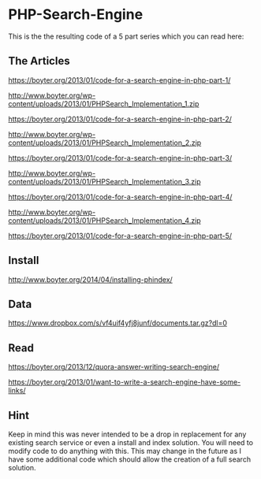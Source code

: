 PHP-Search-Engine
=================

This is the the resulting code of a 5 part series which you can read here:


The Articles
------------

https://boyter.org/2013/01/code-for-a-search-engine-in-php-part-1/

http://www.boyter.org/wp-content/uploads/2013/01/PHPSearch_Implementation_1.zip

https://boyter.org/2013/01/code-for-a-search-engine-in-php-part-2/

http://www.boyter.org/wp-content/uploads/2013/01/PHPSearch_Implementation_2.zip

https://boyter.org/2013/01/code-for-a-search-engine-in-php-part-3/

http://www.boyter.org/wp-content/uploads/2013/01/PHPSearch_Implementation_3.zip

https://boyter.org/2013/01/code-for-a-search-engine-in-php-part-4/

http://www.boyter.org/wp-content/uploads/2013/01/PHPSearch_Implementation_4.zip

https://boyter.org/2013/01/code-for-a-search-engine-in-php-part-5/


Install
-------

http://www.boyter.org/2014/04/installing-phindex/


Data
----

https://www.dropbox.com/s/vf4uif4yfj8junf/documents.tar.gz?dl=0



Read
----

https://boyter.org/2013/12/quora-answer-writing-search-engine/

https://boyter.org/2013/01/want-to-write-a-search-engine-have-some-links/


Hint
----

Keep in mind this was never intended to be a drop in replacement for any existing search service or even a install and index solution. You will need to modify code to do anything with this. This may change in the future as I have some additional code which should allow the creation of a full search solution.
